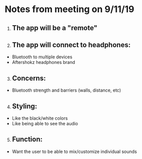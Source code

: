 # Notes from meeting on 9/11/19 

1. ## The app will be a "remote"

2. ## The app will connect to headphones:
  - Bluetooth to multiple devices
  - Aftershokz headphones brand
  
3. ## Concerns:
  - Bluetooth strength and barriers (walls, distance, etc)
  

4. ## Styling:
  - Like the black/white colors
  - Like being able to see the audio 
  

5. ## Function:
  - Want the user to be able to mix/customize individual sounds
  
